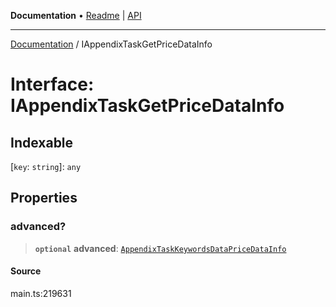 **Documentation** • [Readme](../README.md) \| [API](../globals.md)

***

[Documentation](../README.md) / IAppendixTaskGetPriceDataInfo

# Interface: IAppendixTaskGetPriceDataInfo

## Indexable

 \[`key`: `string`\]: `any`

## Properties

### advanced?

> **`optional`** **advanced**: [`AppendixTaskKeywordsDataPriceDataInfo`](../classes/AppendixTaskKeywordsDataPriceDataInfo.md)

#### Source

main.ts:219631
